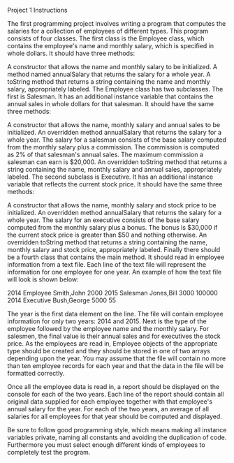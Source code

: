 Project 1
Instructions
 
The first programming project involves writing a program that computes the salaries for a collection of employees of different types. This program consists of four classes. The first class is the Employee class, which contains the employee's name and monthly salary, which is specified in whole dollars. It should have three methods:

A constructor that allows the name and monthly salary to be initialized.
A method named annualSalary that returns the salary for a whole year.
A toString method that returns a string containing the name and monthly salary, appropriately labeled.
The Employee class has two subclasses. The first is Salesman. It has an additional instance variable that contains the annual sales in whole dollars for that salesman. It should have the same three methods:

A constructor that allows the name, monthly salary and annual sales to be initialized.
An overridden method annualSalary that returns the salary for a whole year. The salary for a salesman consists of the base salary computed from the monthly salary plus a commission. The commission is computed as 2% of that salesman's annual sales. The maximum commission a salesman can earn is $20,000.
An overridden toString method that returns a string containing the name, monthly salary and annual sales, appropriately labeled.
The second subclass is Executive. It has an additional instance variable that reflects the current stock price. It should have the same three methods:

A constructor that allows the name, monthly salary and stock price to be initialized.
An overridden method annualSalary that returns the salary for a whole year. The salary for an executive consists of the base salary computed from the monthly salary plus a bonus. The bonus is $30,000 if the current stock price is greater than $50 and nothing otherwise.
An overridden toString method that returns a string containing the name, monthly salary and stock price, appropriately labeled.
Finally there should be a fourth class that contains the main method. It should read in employee information from a text file. Each line of the text file will represent the information for one employee for one year. An example of how the text file will look is shown below:

2014 Employee Smith,John 2000
2015 Salesman Jones,Bill 3000 100000 
2014 Executive Bush,George 5000 55

The year is the first data element on the line. The file will contain employee information for only two years: 2014 and 2015. Next is the type of the employee followed by the employee name and the monthly salary. For salesmen, the final value is their annual sales and for executives the stock price. As the employees are read in, Employee objects of the appropriate type should be created and they should be stored in one of two arrays depending upon the year. You may assume that the file will contain no more than ten employee records for each year and that the data in the file will be formatted correctly.

Once all the employee data is read in, a report should be displayed on the console for each of the two years. Each line of the report should contain all original data supplied for each employee together with that employee's annual salary for the year. For each of the two years, an average of all salaries for all employees for that year should be computed and displayed.

Be sure to follow good programming style, which means making all instance variables private, naming all constants and avoiding the duplication of code. Furthermore you must select enough different kinds of employees to completely test the program.
